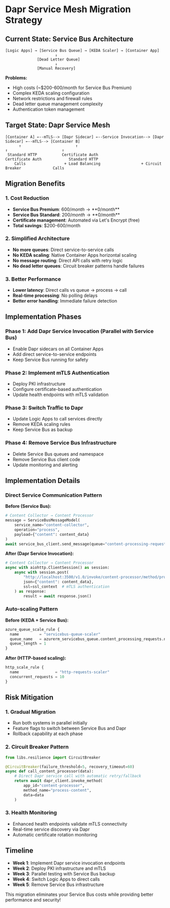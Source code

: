 # Dapr Service Mesh Migration Strategy

## Current State: Service Bus Architecture

```
[Logic Apps] → [Service Bus Queue] → [KEDA Scaler] → [Container App]
                      ↓
              [Dead Letter Queue]
                      ↓
              [Manual Recovery]
```

**Problems:**
- High costs (~$200-600/month for Service Bus Premium)
- Complex KEDA scaling configuration
- Network restrictions and firewall rules
- Dead letter queue management complexity
- Authentication token management

## Target State: Dapr Service Mesh

```
[Container A] ←--mTLS--> [Dapr Sidecar] ←--Service Invocation--> [Dapr Sidecar] ←--mTLS--> [Container B]
      ↑                        ↑                                         ↑                        ↑
 Standard HTTP           Certificate Auth                    Certificate Auth            Standard HTTP
    Calls                 + Load Balancing                  + Circuit Breaker              Calls
```

## Migration Benefits

### 1. **Cost Reduction**
- **Service Bus Premium**: $600/month → **$0/month**
- **Service Bus Standard**: $200/month → **$0/month**
- **Certificate management**: Automated via Let's Encrypt (free)
- **Total savings**: $200-600/month

### 2. **Simplified Architecture**
- **No more queues**: Direct service-to-service calls
- **No KEDA scaling**: Native Container Apps horizontal scaling
- **No message routing**: Direct API calls with retry logic
- **No dead letter queues**: Circuit breaker patterns handle failures

### 3. **Better Performance**
- **Lower latency**: Direct calls vs queue → process → call
- **Real-time processing**: No polling delays
- **Better error handling**: Immediate failure detection

## Implementation Phases

### Phase 1: Add Dapr Service Invocation (Parallel with Service Bus)
- Enable Dapr sidecars on all Container Apps
- Add direct service-to-service endpoints
- Keep Service Bus running for safety

### Phase 2: Implement mTLS Authentication
- Deploy PKI infrastructure
- Configure certificate-based authentication
- Update health endpoints with mTLS validation

### Phase 3: Switch Traffic to Dapr
- Update Logic Apps to call services directly
- Remove KEDA scaling rules
- Keep Service Bus as backup

### Phase 4: Remove Service Bus Infrastructure
- Delete Service Bus queues and namespace
- Remove Service Bus client code
- Update monitoring and alerting

## Implementation Details

### Direct Service Communication Pattern

**Before (Service Bus):**
```python
# Content Collector → Content Processor
message = ServiceBusMessageModel(
    service_name="content-collector",
    operation="process",
    payload={"content": content_data}
)
await service_bus_client.send_message(queue="content-processing-requests", message=message)
```

**After (Dapr Service Invocation):**
```python
# Content Collector → Content Processor
async with aiohttp.ClientSession() as session:
    async with session.post(
        "http://localhost:3500/v1.0/invoke/content-processor/method/process-content",
        json={"content": content_data},
        ssl=ssl_context  # mTLS authentication
    ) as response:
        result = await response.json()
```

### Auto-scaling Pattern

**Before (KEDA + Service Bus):**
```terraform
azure_queue_scale_rule {
  name         = "servicebus-queue-scaler"
  queue_name   = azurerm_servicebus_queue.content_processing_requests.name
  queue_length = 1
}
```

**After (HTTP-based scaling):**
```terraform
http_scale_rule {
  name                = "http-requests-scaler"
  concurrent_requests = 10
}
```

## Risk Mitigation

### 1. **Gradual Migration**
- Run both systems in parallel initially
- Feature flags to switch between Service Bus and Dapr
- Rollback capability at each phase

### 2. **Circuit Breaker Pattern**
```python
from libs.resilience import CircuitBreaker

@CircuitBreaker(failure_threshold=5, recovery_timeout=60)
async def call_content_processor(data):
    # Direct Dapr service call with automatic retry/fallback
    return await dapr_client.invoke_method(
        app_id="content-processor",
        method_name="process-content",
        data=data
    )
```

### 3. **Health Monitoring**
- Enhanced health endpoints validate mTLS connectivity
- Real-time service discovery via Dapr
- Automatic certificate rotation monitoring

## Timeline

- **Week 1**: Implement Dapr service invocation endpoints
- **Week 2**: Deploy PKI infrastructure and mTLS
- **Week 3**: Parallel testing with Service Bus backup
- **Week 4**: Switch Logic Apps to direct calls
- **Week 5**: Remove Service Bus infrastructure

This migration eliminates your Service Bus costs while providing better performance and security!
